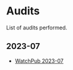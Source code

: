 # Audits

List of audits performed.

## 2023-07

- [WatchPub 2023-07](./Liquis_Audit_Report_by_WatchPug.pdf)
